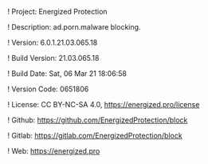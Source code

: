 ! Project: Energized Protection

! Description: ad.porn.malware blocking.

! Version: 6.0.1.21.03.065.18

! Build Version: 21.03.065.18

! Build Date: Sat, 06 Mar 21 18:06:58

! Version Code: 0651806

! License: CC BY-NC-SA 4.0, https://energized.pro/license

! Github: https://github.com/EnergizedProtection/block

! Gitlab: https://gitlab.com/EnergizedProtection/block


! Web: https://energized.pro
